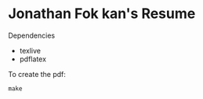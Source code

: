 Jonathan Fok kan's Resume
=========================

Dependencies
- texlive
- pdflatex

To create the pdf:

    make